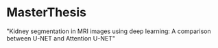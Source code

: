 # MasterThesis
"Kidney segmentation in MRI images using deep learning: A comparison between U-NET and Attention U-NET"
